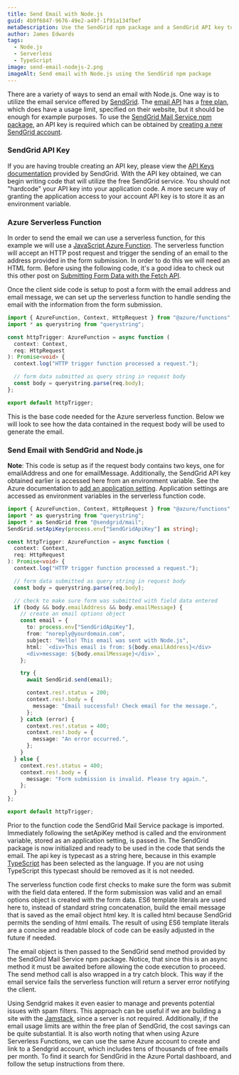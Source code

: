 ```yaml
---
title: Send Email with Node.js
guid: 4b9f6847-9676-49e2-a49f-1f91a134fbef
metaDescription: Use the SendGrid npm package and a SendGrid API key to send emails with Node.js and TypeScript.
author: James Edwards
tags:
  - Node.js
  - Serverless
  - TypeScript
image: send-email-nodejs-2.png
imageAlt: Send email with Node.js using the SendGrid npm package
---
```


There are a variety of ways to send an email with Node.js. One way is to utilize the email service offered by [SendGrid](https://sendgrid.com/). The [email API](https://sendgrid.com/solutions/email-api/) has a [free plan](https://sendgrid.com/pricing/), which does have a usage limit, specified on their website, but it should be enough for example purposes. To use the [SendGrid Mail Service npm package](https://www.npmjs.com/package/@sendgrid/mail), an API key is required which can be obtained by [creating a new SendGrid account](https://signup.sendgrid.com/).

### SendGrid API Key

If you are having trouble creating an API key, please view the [API Keys documentation](https://sendgrid.com/docs/ui/account-and-settings/api-keys/) provided by SendGrid. With the API key obtained, we can begin writing code that will utilize the free SendGrid service. You should not "hardcode" your API key into your application code. A more secure way of granting the application access to your account API key is to store it as an environment variable.

### Azure Serverless Function

In order to send the email we can use a serverless function, for this example we will use a [JavaScript Azure Function](https://docs.microsoft.com/en-us/azure/azure-functions/functions-reference-node). The serverless function will accept an HTTP post request and trigger the sending of an email to the address provided in the form submission. In order to do this we will need an HTML form. Before using the following code, it's a good idea to check out this other post on [Submitting Form Data with the Fetch API](/fetch-api-post-formdata-object/).

Once the client side code is setup to post a form with the email address and email message, we can set up the serverless function to handle sending the email with the information from the form submission.

```typescript
import { AzureFunction, Context, HttpRequest } from "@azure/functions";
import * as querystring from "querystring";

const httpTrigger: AzureFunction = async function (
  context: Context,
  req: HttpRequest
): Promise<void> {
  context.log("HTTP trigger function processed a request.");

  // form data submitted as query string in request body
  const body = querystring.parse(req.body);
};

export default httpTrigger;
```

This is the base code needed for the Azure serverless function. Below we will look to see how the data contained in the request body will be used to generate the email.

### Send Email with SendGrid and Node.js

**Note**: This code is setup as if the request body contains two keys, one for emailAddress and one for emailMessage. Additionally, the SendGrid API key obtained earlier is accessed here from an environment variable. See the Azure documentation to [add an application setting](https://docs.microsoft.com/en-us/azure/azure-functions/functions-how-to-use-azure-function-app-settings). Application settings are accessed as environment variables in the serverless function code.

```typescript
import { AzureFunction, Context, HttpRequest } from "@azure/functions";
import * as querystring from "querystring";
import * as SendGrid from "@sendgrid/mail";
SendGrid.setApiKey(process.env["SendGridApiKey"] as string);

const httpTrigger: AzureFunction = async function (
  context: Context,
  req: HttpRequest
): Promise<void> {
  context.log("HTTP trigger function processed a request.");

  // form data submitted as query string in request body
  const body = querystring.parse(req.body);

  // check to make sure form was submitted with field data entered
  if (body && body.emailAddress && body.emailMessage) {
    // create an email options object
    const email = {
      to: process.env["SendGridApiKey"],
      from: "noreply@yourdomain.com",
      subject: "Hello! This email was sent with Node.js",
      html: `<div>This email is from: ${body.emailAddress}</div>
      <div>message: ${body.emailMessage}</div>`,
    };

    try {
      await SendGrid.send(email);

      context.res!.status = 200;
      context.res!.body = {
        message: "Email successful! Check email for the message.",
      };
    } catch (error) {
      context.res!.status = 400;
      context.res!.body = {
        message: "An error occurred.",
      };
    }
  } else {
    context.res!.status = 400;
    context.res!.body = {
      message: "Form submission is invalid. Please try again.",
    };
  }
};

export default httpTrigger;
```

Prior to the function code the SendGrid Mail Service package is imported. Immediately following the setApiKey method is called and the environment variable, stored as an application setting, is passed in. The SendGrid package is now initialized and ready to be used in the code that sends the email. The api key is typecast as a string here, because in this example [TypeScript](https://docs.microsoft.com/en-us/azure/azure-functions/functions-reference-node#typescript) has been selected as the language. If you are not using TypeScript this typecast should be removed as it is not needed.

The serverless function code first checks to make sure the form was submit with the field data entered. If the form submission was valid and an email options object is created with the form data. ES6 template literals are used here to, instead of standard string concatenation, build the email message that is saved as the email object html key. It is called html because SendGrid permits the sending of html emails. The result of using ES6 template literals are a concise and readable block of code can be easily adjusted in the future if needed.

The email object is then passed to the SendGrid send method provided by the SendGrid Mail Service npm package. Notice, that since this is an async method it must be awaited before allowing the code execution to proceed. The send method call is also wrapped in a try catch block. This way if the email service fails the serverless function will return a server error notifying the client.

Using Sendgrid makes it even easier to manage and prevents potential issues with spam filters. This approach can be useful if we are building a site with the [Jamstack](https://jamstack.org/), since a server is not required. Additionally, if the email usage limits are within the free plan of SendGrid, the cost savings can be quite substantial. It is also worth noting that when using Azure Serverless Functions, we can use the same Azure account to create and link to a Sendgrid account, which includes tens of thousands of free emails per month. To find it search for SendGrid in the Azure Portal dashboard, and follow the setup instructions from there.
